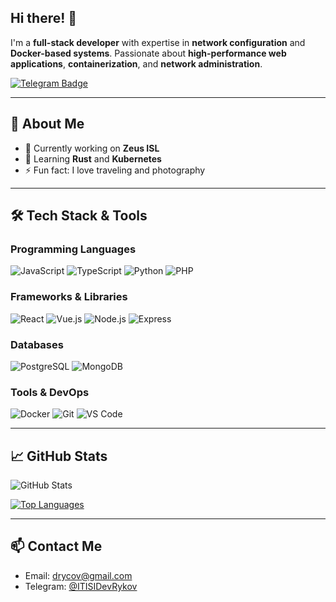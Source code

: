 ## Hi there! 👋

I'm a **full-stack developer** with expertise in **network configuration** and **Docker-based systems**. Passionate about **high-performance web applications**, **containerization**, and **network administration**.

[![Telegram Badge](https://img.shields.io/badge/-Telegram-0088CC?style=flat&logo=Telegram&logoColor=white)](https://t.me/ITISIDevRykov)

---

## 🚀 About Me
- 🔭 Currently working on **Zeus ISL**
- 🌱 Learning **Rust** and **Kubernetes**
- ⚡ Fun fact: I love traveling and photography

---

## 🛠 Tech Stack & Tools

### Programming Languages
![JavaScript](https://img.shields.io/badge/-JavaScript-F7DF1E?style=flat-square&logo=javascript&logoColor=black)
![TypeScript](https://img.shields.io/badge/-TypeScript-3178C6?style=flat-square&logo=typescript&logoColor=white)
![Python](https://img.shields.io/badge/-Python-3776AB?style=flat-square&logo=python&logoColor=white)
![PHP](https://img.shields.io/badge/-PHP-777BB4?style=flat-square&logo=php&logoColor=white)

### Frameworks & Libraries
![React](https://img.shields.io/badge/-React-61DAFB?style=flat-square&logo=react&logoColor=black)
![Vue.js](https://img.shields.io/badge/-Vue.js-4FC08D?style=flat-square&logo=vue.js&logoColor=white)
![Node.js](https://img.shields.io/badge/-Node.js-339933?style=flat-square&logo=node.js&logoColor=white)
![Express](https://img.shields.io/badge/-Express-000000?style=flat-square&logo=express&logoColor=white)

### Databases
![PostgreSQL](https://img.shields.io/badge/-PostgreSQL-4169E1?style=flat-square&logo=postgresql&logoColor=white)
![MongoDB](https://img.shields.io/badge/-MongoDB-47A248?style=flat-square&logo=mongodb&logoColor=white)

### Tools & DevOps
![Docker](https://img.shields.io/badge/-Docker-2496ED?style=flat-square&logo=docker&logoColor=white)
![Git](https://img.shields.io/badge/-Git-F05032?style=flat-square&logo=git&logoColor=white)
![VS Code](https://img.shields.io/badge/-VS%20Code-007ACC?style=flat-square&logo=visual-studio-code&logoColor=white)

---

## 📈 GitHub Stats
![GitHub Stats](https://github-readme-stats.vercel.app/api?username=drycov&theme=radical&show_icons=true)

[![Top Languages](https://github-readme-stats.vercel.app/api/top-langs/?username=drycov&layout=compact&theme=radical)](https://github.com/drycov)

---

## 📫 Contact Me
- Email: [drycov@gmail.com](mailto:drycov@gmail.com)
- Telegram: [@ITISIDevRykov](https://t.me/ITISIDevRykov)

